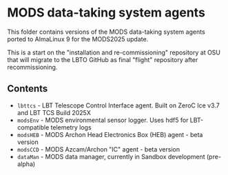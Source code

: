 # MODS data-taking system agents

This folder contains versions of the MODS data-taking system agents ported to AlmaLinux 9
for the MODS2025 update.  

This is a start on the "installation and re-commissioning" repository at OSU that will
migrate to the LBTO GitHub as final "flight" repository after recommissioning.

## Contents

 * `lbttcs` - LBT Telescope Control Interface agent.  Built on ZeroC Ice v3.7 and LBT TCS Build 2025X
 * `modsEnv` - MODS environmental sensor logger. Uses hdf5 for LBT-compatible telemetry logs 
 * `modsHEB` - MODS Archon Head Electronics Box (HEB) agent - beta version
 * `modsCCD` - MODS Azcam/Archon "IC" agent - beta version
 * `dataMan` - MODS data manager, currently in Sandbox development (pre-alpha)

